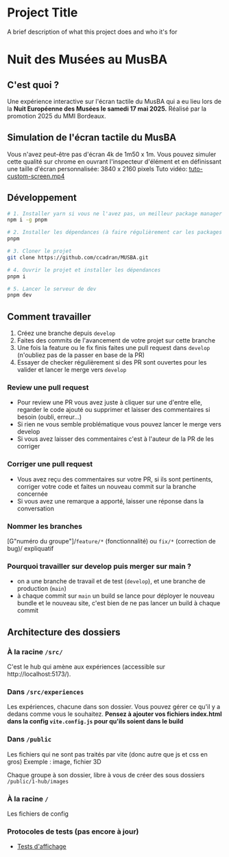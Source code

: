 
# Project Title

A brief description of what this project does and who it's for

# Nuit des Musées au MusBA

## C'est quoi ?

Une expérience interactive sur l'écran tactile du MusBA qui a eu lieu lors de la **Nuit Européenne des Musées le samedi 17 mai 2025.**
Réalisé par la promotion 2025 du MMI Bordeaux.



## Simulation de l'écran tactile du MusBA

Vous n'avez peut-être pas d'écran 4k de 1m50 x 1m.
Vous pouvez simuler cette qualité sur chrome en ouvrant l'inspecteur d'élément et en définissant une taille d'écran personnalisée: 3840 x 2160 pixels
Tuto vidéo: [tuto-custom-screen.mp4](https://drive.google.com/file/d/13nn7Nf9MTph6T_OHQdIMjQydiNKbts94/view?usp=sharing)

## Développement

```bash
# 1. Installer yarn si vous ne l'avez pas, un meilleur package manager que npm
npm i -g pnpm

# 2. Installer les dépendances (à faire régulièrement car les packages peuvent êtres mis à jour)
pnpm

# 3. Cloner le projet 
git clone https://github.com/ccadran/MUSBA.git

# 4. Ouvrir le projet et installer les dépendances
pnpm i

# 5. Lancer le serveur de dev
pnpm dev
```

## Comment travailler

1. Créez une branche depuis `develop`
2. Faites des commits de l'avancement de votre projet sur cette branche
3. Une fois la feature ou le fix finis faites une pull request dans `develop` (n'oubliez pas de la passer en base de la PR)
4. Essayer de checker régulièrement si des PR sont ouvertes pour les valider et lancer le merge vers `develop`

### Review une pull request

- Pour review une PR vous avez juste à cliquer sur une d'entre elle, regarder le code ajouté ou supprimer et laisser des commentaires si besoin (oubli, erreur...)
- Si rien ne vous semble problématique vous pouvez lancer le merge vers develop
- Si vous avez laisser des commentaires c'est à l'auteur de la PR de les corriger 

### Corriger une pull request
- Vous avez reçu des commentaires sur votre PR, si ils sont pertinents, corriger votre code et faites un nouveau commit sur la branche concernée
- Si vous avez une remarque a apporté, laisser une réponse dans la conversation 


### Nommer les branches 
[G"numéro du groupe"]/`feature/*` (fonctionnalité) ou `fix/*` (correction de bug)/ expliquatif 



### Pourquoi travailler sur develop puis merger sur main ?

- on a une branche de travail et de test (`develop`), et une branche de production (`main`)
- à chaque commit sur `main` un build se lance pour déployer le nouveau bundle et le nouveau site, c'est bien de ne pas lancer un build à chaque commit

## Architecture des dossiers

### À la racine `/src/`

C'est le hub qui amène aux expériences (accessible sur http://localhost:5173/).

### Dans `/src/experiences`

Les expériences, chacune dans son dossier. Vous pouvez gérer ce qu'il y a dedans comme vous le souhaitez.
**Pensez à ajouter vos fichiers index.html dans la config `vite.config.js` pour qu'ils soient dans le build**

### Dans `/public`

Les fichiers qui ne sont pas traités par vite (donc autre que js et css en gros)
Exemple : image, fichier 3D

Chaque groupe à son dossier, libre à vous de créer des sous dossiers `/public/1-hub/images`

### À la racine `/`

Les fichiers de config


### Protocoles de tests (pas encore à jour)



- [Tests d'affichage](https://docs.google.com/document/d/1sBZ3sFOpRg8fPJS0sMHI_C1JK4XoqwRLattG3UdXTCM/edit?usp=drive_link)
